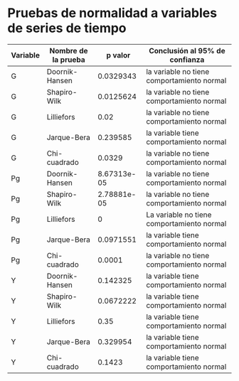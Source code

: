 # Pruebas de normalidad a variables de series de tiempo

| Variable | Nombre de la prueba | p valor | Conclusión al 95\% de confianza |
| -------- |---------------------|---------|-----------|
| G | Doornik-Hansen | 0.0329343 | la variable no tiene comportamiento normal |
| G | Shapiro-Wilk | 0.0125624 | la variable no tiene comportamiento normal |
| G | Lilliefors | 0.02 | la variable no tiene comportamiento normal |
| G | Jarque-Bera | 0.239585 | la variable tiene comportamiento normal |
| G | Chi-cuadrado | 0.0329 | la variable no tiene comportamiento normal |
| Pg | Doornik-Hansen | 8.67313e-05 | la variable no tiene comportamiento normal |
| Pg | Shapiro-Wilk | 2.78881e-05 | la variable no tiene comportamiento normal |
| Pg | Lilliefors | 0 | La variable no tiene comportamiento normal |
| Pg | Jarque-Bera | 0.0971551 | la variable tiene comportamiento normal |
| Pg | Chi-cuadrado | 0.0001 | la variable no tiene comportamiento normal |
| Y | Doornik-Hansen | 0.142325 | la variable tiene comportamiento normal |
| Y | Shapiro-Wilk | 0.0672222 | la variable tiene comportamiento normal |
| Y | Lilliefors | 0.35 | la variable tiene comportamiento normal |
| Y | Jarque-Bera | 0.329954 | la variable tiene comportamiento normal |
| Y | Chi-cuadrado |0.1423 | la variable tiene comportamiento normal |

